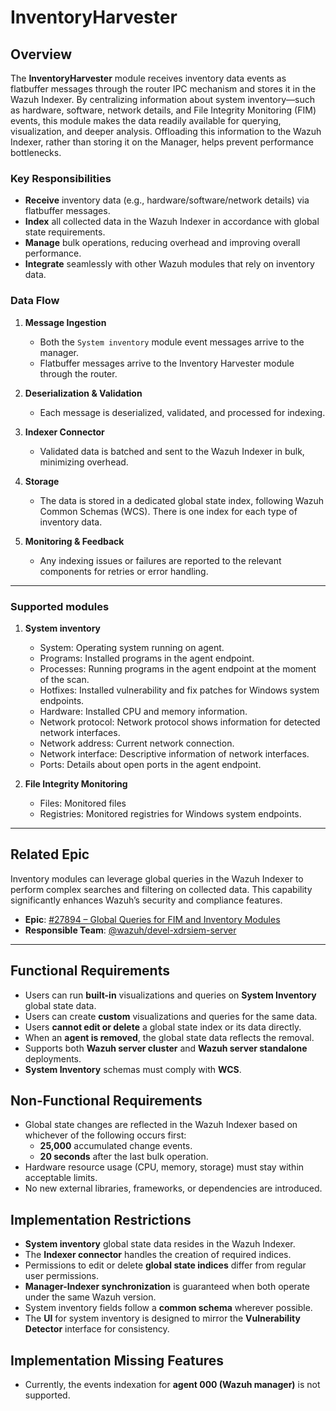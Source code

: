 # InventoryHarvester

## Overview

The **InventoryHarvester** module receives inventory data events as flatbuffer messages through the router IPC mechanism and stores it in the Wazuh Indexer. By centralizing information about system inventory—such as hardware, software, network details, and File Integrity Monitoring (FIM) events, this module makes the data readily available for querying, visualization, and deeper analysis. Offloading this information to the Wazuh Indexer, rather than storing it on the Manager, helps prevent performance bottlenecks.

### Key Responsibilities

- **Receive** inventory data (e.g., hardware/software/network details) via flatbuffer messages.
- **Index** all collected data in the Wazuh Indexer in accordance with global state requirements.
- **Manage** bulk operations, reducing overhead and improving overall performance.
- **Integrate** seamlessly with other Wazuh modules that rely on inventory data.

### Data Flow

1. **Message Ingestion**

   - Both the `System inventory` module event messages arrive to the manager.
   - Flatbuffer messages arrive to the Inventory Harvester module through the router.

2. **Deserialization & Validation**

   - Each message is deserialized, validated, and processed for indexing.

3. **Indexer Connector**

   - Validated data is batched and sent to the Wazuh Indexer in bulk, minimizing overhead.

4. **Storage**

   - The data is stored in a dedicated global state index, following Wazuh Common Schemas (WCS). There is one index for each type of inventory data.

5. **Monitoring & Feedback**
   - Any indexing issues or failures are reported to the relevant components for retries or error handling.

---

### Supported modules

1. **System inventory**

   - System: Operating system running on agent.
   - Programs: Installed programs in the agent endpoint.
   - Processes: Running programs in the agent endpoint at the moment of the scan.
   - Hotfixes: Installed vulnerability and fix patches for Windows system endpoints.
   - Hardware: Installed CPU and memory information.
   - Network protocol: Network protocol shows information for detected network interfaces.
   - Network address: Current network connection.
   - Network interface: Descriptive information of network interfaces.
   - Ports: Details about open ports in the agent endpoint.

2. **File Integrity Monitoring**

   - Files: Monitored files
   - Registries: Monitored registries for Windows system endpoints.

---

## Related Epic

Inventory modules can leverage global queries in the Wazuh Indexer to perform complex searches and filtering on collected data. This capability significantly enhances Wazuh’s security and compliance features.

- **Epic**: [#27894 – Global Queries for FIM and Inventory Modules](https://github.com/wazuh/wazuh/issues/27894)
- **Responsible Team**: [@wazuh/devel-xdrsiem-server](https://github.com/orgs/wazuh/teams/devel-xdrsiem-server)

---

## Functional Requirements

- Users can run **built-in** visualizations and queries on **System Inventory** global state data.
- Users can create **custom** visualizations and queries for the same data.
- Users **cannot edit or delete** a global state index or its data directly.
- When an **agent is removed**, the global state data reflects the removal.
- Supports both **Wazuh server cluster** and **Wazuh server standalone** deployments.
- **System Inventory** schemas must comply with **WCS**.

## Non-Functional Requirements

- Global state changes are reflected in the Wazuh Indexer based on whichever of the following occurs first:
  - **25,000** accumulated change events.
  - **20 seconds** after the last bulk operation.
- Hardware resource usage (CPU, memory, storage) must stay within acceptable limits.
- No new external libraries, frameworks, or dependencies are introduced.

## Implementation Restrictions

- **System inventory** global state data resides in the Wazuh Indexer.
- The **Indexer connector** handles the creation of required indices.
- Permissions to edit or delete **global state indices** differ from regular user permissions.
- **Manager-Indexer synchronization** is guaranteed when both operate under the same Wazuh version.
- System inventory fields follow a **common schema** wherever possible.
- The **UI** for system inventory is designed to mirror the **Vulnerability Detector** interface for consistency.

## Implementation Missing Features

- Currently, the events indexation for **agent 000 (Wazuh manager)** is not supported.
